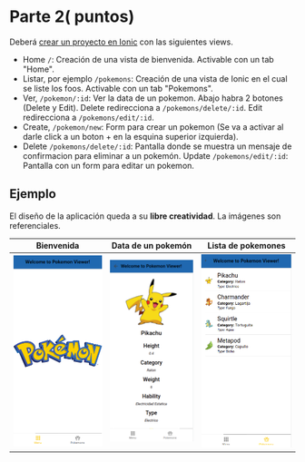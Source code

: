 # Parte 2( puntos)
Deberá [crear un proyecto en Ionic](https://ionicframework.com/getting-started#install) con las siguientes views.

- Home `/`: Creación de una vista de bienvenida. Activable con un tab "Home".
- Listar, por ejemplo `/pokemons`: Creación de una vista de Ionic en el cual se liste los foos. Activable con un tab "Pokemons".
- Ver, `/pokemon/:id`: Ver la data de un pokemon. Abajo habra 2 botones (Delete y Edit). Delete redirecciona a `/pokemons/delete/:id`. Edit redirecciona a `/pokemons/edit/:id`.
- Create, `/pokemon/new`: Form para crear un pokemon (Se va a activar al darle click a un boton + en la esquina superior izquierda).
- Delete `/pokemons/delete/:id`: Pantalla donde se muestra un mensaje de confirmacion para eliminar a un pokemón.
Update `/pokemons/edit/:id`: Pantalla con un form para editar un pokemon.

## Ejemplo
El diseño de la aplicación queda a su **libre creatividad**. La imágenes son referenciales. 

| Bienvenida  | Data de un pokemón    | Lista de pokemones  |
|-------------|-----------------------|---------------------|
|![](home.png)|![](pokemon-detail.png)|![](pokemon-list.png)|



